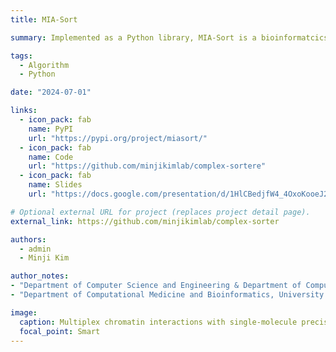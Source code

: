 ```yaml
---
title: MIA-Sort

summary: Implemented as a Python library, MIA-Sort is a bioinformatcics software tool for efficiently extracting and sorting chromatin complexes for a given region. Applying MIA-Sort to large Hi-C, ChIA-PET, SPRITE, ChIA-Drop, and Pore-C datasets allows researchers to quantify the strengths of chromatin loops, stripes, and jets that are key to understanding loop extrusion. On multi-way datasets, MIA-Sort can identify chromatin hubs by quickly extracting chromatin contacts involving any number of genomic loci specified by researchers.

tags:
  - Algorithm
  - Python

date: "2024-07-01"

links:
  - icon_pack: fab
    name: PyPI
    url: "https://pypi.org/project/miasort/"
  - icon_pack: fab
    name: Code
    url: "https://github.com/minjikimlab/complex-sortere"
  - icon_pack: fab
    name: Slides
    url: "https://docs.google.com/presentation/d/1HlCBedjfW4_4OxoKooeJ24knkI02DvjJdKQeQ9RA0E0/edit?usp=sharing"

# Optional external URL for project (replaces project detail page).
external_link: https://github.com/minjikimlab/complex-sorter

authors:
  - admin
  - Minji Kim

author_notes:
- "Department of Computer Science and Engineering & Department of Computational Medicine and Bioinformatics, University of Michigan"
- "Department of Computational Medicine and Bioinformatics, University of Michigan"

image:
  caption: Multiplex chromatin interactions with single-molecule precision | Nature
  focal_point: Smart
---
```

